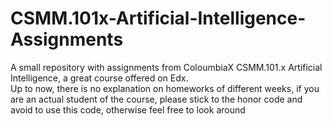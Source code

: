 # CSMM.101x-Artificial-Intelligence-Assignments
A small repository with assignments from ColoumbiaX CSMM.101.x Artificial Intelligence, a great course offered on Edx.  
Up to now, there is no explanation on homeworks of different weeks, if you are an actual student of the course, please stick to the honor code and avoid to use this code, otherwise feel free to look around
